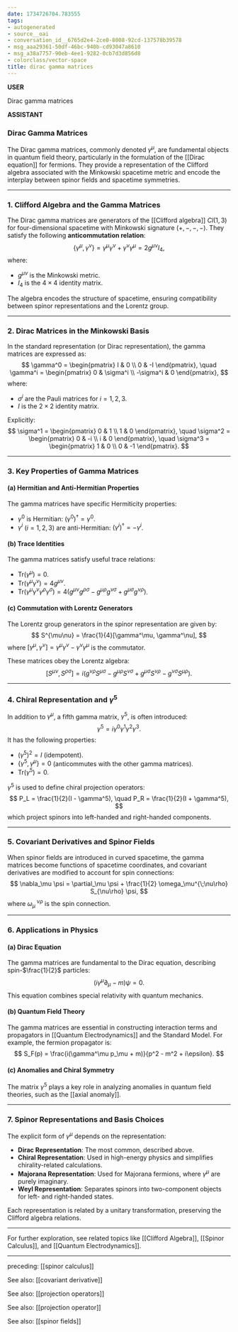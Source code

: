 ```yaml
---
date: 1734726704.783555
tags:
- autogenerated
- source__oai
- conversation_id__6765d2e4-2ce0-8008-92cd-137578b39578
- msg_aaa29361-50df-46bc-940b-cd93047a8610
- msg_a38a7757-90eb-4ee1-9282-0cb7d3d856d8
- colorclass/vector-space
title: dirac gamma matrices
---
```


**USER**

Dirac gamma matrices


**ASSISTANT**

### Dirac Gamma Matrices

The Dirac gamma matrices, commonly denoted $\gamma^\mu$, are fundamental objects in quantum field theory, particularly in the formulation of the [[Dirac equation]] for fermions. They provide a representation of the Clifford algebra associated with the Minkowski spacetime metric and encode the interplay between spinor fields and spacetime symmetries.

---

### 1. **Clifford Algebra and the Gamma Matrices**
The Dirac gamma matrices are generators of the [[Clifford algebra]] $Cl(1,3)$ for four-dimensional spacetime with Minkowski signature $(+,-,-,-)$. They satisfy the following **anticommutation relation**:
$$ \{ \gamma^\mu, \gamma^\nu \} = \gamma^\mu \gamma^\nu + \gamma^\nu \gamma^\mu = 2 g^{\mu\nu} I_4, $$
where:
- $g^{\mu\nu}$ is the Minkowski metric.
- $I_4$ is the $4 \times 4$ identity matrix.

The algebra encodes the structure of spacetime, ensuring compatibility between spinor representations and the Lorentz group.

---

### 2. **Dirac Matrices in the Minkowski Basis**
In the standard representation (or Dirac representation), the gamma matrices are expressed as:
$$
\gamma^0 = 
\begin{pmatrix}
I & 0 \\
0 & -I
\end{pmatrix},
\quad
\gamma^i = 
\begin{pmatrix}
0 & \sigma^i \\
-\sigma^i & 0
\end{pmatrix},
$$
where:
- $\sigma^i$ are the Pauli matrices for $i=1,2,3$.
- $I$ is the $2 \times 2$ identity matrix.

Explicitly:
$$
\sigma^1 = 
\begin{pmatrix}
0 & 1 \\
1 & 0
\end{pmatrix}, \quad
\sigma^2 = 
\begin{pmatrix}
0 & -i \\
i & 0
\end{pmatrix}, \quad
\sigma^3 = 
\begin{pmatrix}
1 & 0 \\
0 & -1
\end{pmatrix}.
$$

---

### 3. **Key Properties of Gamma Matrices**

#### (a) **Hermitian and Anti-Hermitian Properties**
The gamma matrices have specific Hermiticity properties:
- $\gamma^0$ is Hermitian: $(\gamma^0)^\dagger = \gamma^0$.
- $\gamma^i$ ($i=1,2,3$) are anti-Hermitian: $(\gamma^i)^\dagger = -\gamma^i$.

#### (b) **Trace Identities**
The gamma matrices satisfy useful trace relations:
- $\mathrm{Tr}(\gamma^\mu) = 0$.
- $\mathrm{Tr}(\gamma^\mu \gamma^\nu) = 4 g^{\mu\nu}$.
- $\mathrm{Tr}(\gamma^\mu \gamma^\nu \gamma^\rho \gamma^\sigma) = 4 \left(g^{\mu\nu} g^{\rho\sigma} - g^{\mu\rho} g^{\nu\sigma} + g^{\mu\sigma} g^{\nu\rho}\right)$.

#### (c) **Commutation with Lorentz Generators**
The Lorentz group generators in the spinor representation are given by:
$$ S^{\mu\nu} = \frac{1}{4}[\gamma^\mu, \gamma^\nu], $$
where $[\gamma^\mu, \gamma^\nu] = \gamma^\mu \gamma^\nu - \gamma^\nu \gamma^\mu$ is the commutator.

These matrices obey the Lorentz algebra:
$$ [S^{\mu\nu}, S^{\rho\sigma}] = i \left( g^{\nu\rho} S^{\mu\sigma} - g^{\mu\rho} S^{\nu\sigma} + g^{\mu\sigma} S^{\nu\rho} - g^{\nu\sigma} S^{\mu\rho} \right). $$

---

### 4. **Chiral Representation and $\gamma^5$**

In addition to $\gamma^\mu$, a fifth gamma matrix, $\gamma^5$, is often introduced:
$$ \gamma^5 = i \gamma^0 \gamma^1 \gamma^2 \gamma^3. $$
It has the following properties:
- $(\gamma^5)^2 = I$ (idempotent).
- $\{\gamma^5, \gamma^\mu\} = 0$ (anticommutes with the other gamma matrices).
- $\mathrm{Tr}(\gamma^5) = 0$.

$\gamma^5$ is used to define chiral projection operators:
$$ P_L = \frac{1}{2}(I - \gamma^5), \quad P_R = \frac{1}{2}(I + \gamma^5), $$
which project spinors into left-handed and right-handed components.

---

### 5. **Covariant Derivatives and Spinor Fields**
When spinor fields are introduced in curved spacetime, the gamma matrices become functions of spacetime coordinates, and covariant derivatives are modified to account for spin connections:
$$ \nabla_\mu \psi = \partial_\mu \psi + \frac{1}{2} \omega_\mu^{\;\nu\rho} S_{\nu\rho} \psi, $$
where $\omega_\mu^{\;\nu\rho}$ is the spin connection.

---

### 6. **Applications in Physics**

#### (a) **Dirac Equation**
The gamma matrices are fundamental to the Dirac equation, describing spin-$\frac{1}{2}$ particles:
$$ (i \gamma^\mu \partial_\mu - m)\psi = 0. $$
This equation combines special relativity with quantum mechanics.

#### (b) **Quantum Field Theory**
The gamma matrices are essential in constructing interaction terms and propagators in [[Quantum Electrodynamics]] and the Standard Model. For example, the fermion propagator is:
$$ S_F(p) = \frac{i(\gamma^\mu p_\mu + m)}{p^2 - m^2 + i\epsilon}. $$

#### (c) **Anomalies and Chiral Symmetry**
The matrix $\gamma^5$ plays a key role in analyzing anomalies in quantum field theories, such as the [[axial anomaly]].

---

### 7. **Spinor Representations and Basis Choices**

The explicit form of $\gamma^\mu$ depends on the representation:
- **Dirac Representation**: The most common, described above.
- **Chiral Representation**: Used in high-energy physics and simplifies chirality-related calculations.
- **Majorana Representation**: Used for Majorana fermions, where $\gamma^\mu$ are purely imaginary.
- **Weyl Representation**: Separates spinors into two-component objects for left- and right-handed states.

Each representation is related by a unitary transformation, preserving the Clifford algebra relations.

---

For further exploration, see related topics like [[Clifford Algebra]], [[Spinor Calculus]], and [[Quantum Electrodynamics]].


---

preceding: [[spinor calculus]]

See also: [[covariant derivative]]


See also: [[projection operators]]


See also: [[projection operator]]


See also: [[spinor fields]]